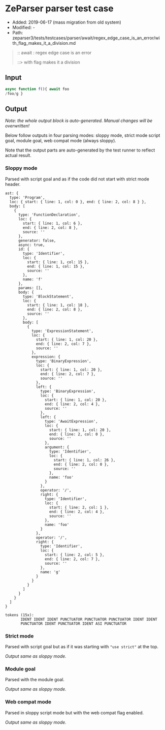 # ZeParser parser test case

- Added: 2019-06-17 (mass migration from old system)
- Modified: -
- Path: zeparser3/tests/testcases/parser/await/regex_edge_case_is_an_error/with_flag_makes_it_a_division.md

> :: await : regex edge case is an error
>
> ::> with flag makes it a division

## Input

`````js
async function f(){ await foo
/foo/g }
`````

## Output

_Note: the whole output block is auto-generated. Manual changes will be overwritten!_

Below follow outputs in four parsing modes: sloppy mode, strict mode script goal, module goal, web compat mode (always sloppy).

Note that the output parts are auto-generated by the test runner to reflect actual result.

### Sloppy mode

Parsed with script goal and as if the code did not start with strict mode header.

`````
ast: {
  type: 'Program',
  loc: { start: { line: 1, col: 0 }, end: { line: 2, col: 8 } },
  body: [
    {
      type: 'FunctionDeclaration',
      loc: {
        start: { line: 1, col: 6 },
        end: { line: 2, col: 8 },
        source: ''
      },
      generator: false,
      async: true,
      id: {
        type: 'Identifier',
        loc: {
          start: { line: 1, col: 15 },
          end: { line: 1, col: 15 },
          source: ''
        },
        name: 'f'
      },
      params: [],
      body: {
        type: 'BlockStatement',
        loc: {
          start: { line: 1, col: 18 },
          end: { line: 2, col: 8 },
          source: ''
        },
        body: [
          {
            type: 'ExpressionStatement',
            loc: {
              start: { line: 1, col: 20 },
              end: { line: 2, col: 7 },
              source: ''
            },
            expression: {
              type: 'BinaryExpression',
              loc: {
                start: { line: 1, col: 20 },
                end: { line: 2, col: 7 },
                source: ''
              },
              left: {
                type: 'BinaryExpression',
                loc: {
                  start: { line: 1, col: 20 },
                  end: { line: 2, col: 4 },
                  source: ''
                },
                left: {
                  type: 'AwaitExpression',
                  loc: {
                    start: { line: 1, col: 20 },
                    end: { line: 2, col: 0 },
                    source: ''
                  },
                  argument: {
                    type: 'Identifier',
                    loc: {
                      start: { line: 1, col: 26 },
                      end: { line: 2, col: 0 },
                      source: ''
                    },
                    name: 'foo'
                  }
                },
                operator: '/',
                right: {
                  type: 'Identifier',
                  loc: {
                    start: { line: 2, col: 1 },
                    end: { line: 2, col: 4 },
                    source: ''
                  },
                  name: 'foo'
                }
              },
              operator: '/',
              right: {
                type: 'Identifier',
                loc: {
                  start: { line: 2, col: 5 },
                  end: { line: 2, col: 7 },
                  source: ''
                },
                name: 'g'
              }
            }
          }
        ]
      }
    }
  ]
}

tokens (15x):
       IDENT IDENT IDENT PUNCTUATOR PUNCTUATOR PUNCTUATOR IDENT IDENT
       PUNCTUATOR IDENT PUNCTUATOR IDENT ASI PUNCTUATOR
`````

### Strict mode

Parsed with script goal but as if it was starting with `"use strict"` at the top.

_Output same as sloppy mode._

### Module goal

Parsed with the module goal.

_Output same as sloppy mode._

### Web compat mode

Parsed in sloppy script mode but with the web compat flag enabled.

_Output same as sloppy mode._
